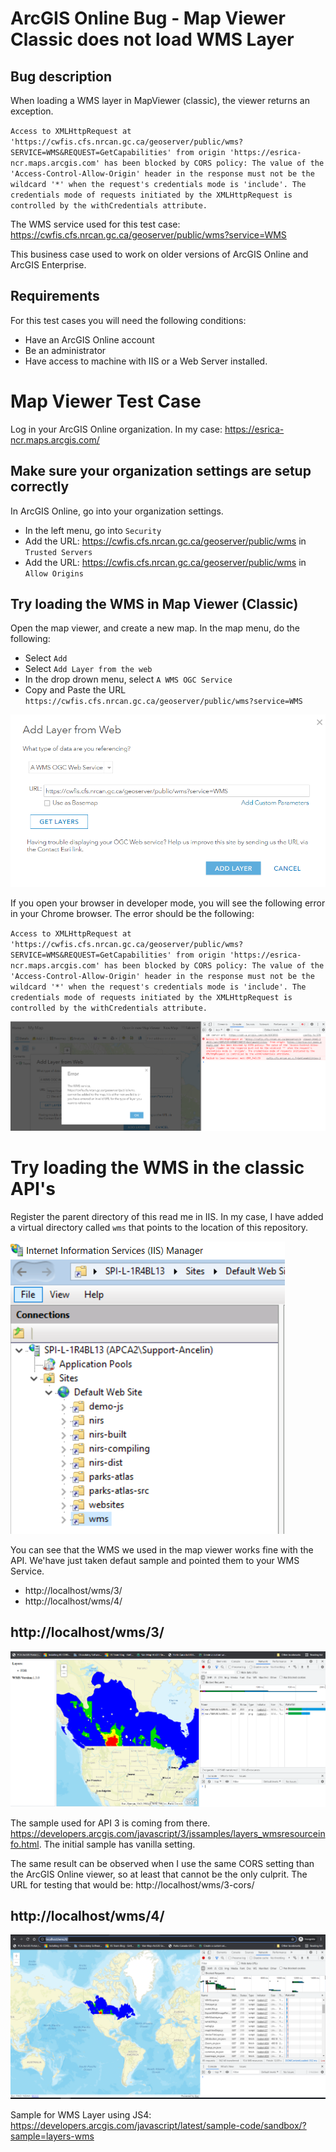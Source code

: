 # ArcGIS Online Bug - Map Viewer Classic does not load WMS Layer

## Bug description

When loading a WMS layer in MapViewer (classic), the viewer returns an exception.

`Access to XMLHttpRequest at 'https://cwfis.cfs.nrcan.gc.ca/geoserver/public/wms?SERVICE=WMS&REQUEST=GetCapabilities' from origin 'https://esrica-ncr.maps.arcgis.com' has been blocked by CORS policy: The value of the 'Access-Control-Allow-Origin' header in the response must not be the wildcard '*' when the request's credentials mode is 'include'. The credentials mode of requests initiated by the XMLHttpRequest is controlled by the withCredentials attribute.`

The WMS service used for this test case: https://cwfis.cfs.nrcan.gc.ca/geoserver/public/wms?service=WMS

This business case used to work on older versions of ArcGIS Online and ArcGIS Enterprise.

## Requirements

For this test cases you will need the following conditions:

 * Have an ArcGIS Online account
 * Be an administrator
 * Have access to  machine with IIS or a Web Server installed.

# Map Viewer Test Case

Log in your ArcGIS Online organization. In my case: https://esrica-ncr.maps.arcgis.com/

## Make sure your organization settings are setup correctly

In ArcGIS Online, go into your organization settings.
 * In the left menu, go into `Security`
 * Add the URL: https://cwfis.cfs.nrcan.gc.ca/geoserver/public/wms in `Trusted Servers`
 * Add the URL: https://cwfis.cfs.nrcan.gc.ca/geoserver/public/wms in `Allow Origins`


 ## Try loading the WMS in Map Viewer (Classic)

 Open the map viewer, and create a new map. In the map menu, do the following:

  * Select `Add`
  * Select `Add Layer from the web`
  * In the drop drown menu, select `A WMS OGC Service`
  * Copy and Paste the URL `https://cwfis.cfs.nrcan.gc.ca/geoserver/public/wms?service=WMS`

  ![Add WMS Service](images%2Fadd-wms.PNG) 

If you open your browser in developer mode, you will see the following error in your Chrome browser. The error should be the following:

`Access to XMLHttpRequest at 'https://cwfis.cfs.nrcan.gc.ca/geoserver/public/wms?SERVICE=WMS&REQUEST=GetCapabilities' from origin 'https://esrica-ncr.maps.arcgis.com' has been blocked by CORS policy: The value of the 'Access-Control-Allow-Origin' header in the response must not be the wildcard '*' when the request's credentials mode is 'include'. The credentials mode of requests initiated by the XMLHttpRequest is controlled by the withCredentials attribute.`

![Add WMS Error](images%2Fwms-error.PNG) 


# Try loading the WMS in the classic API's

Register the parent directory of this read me in IIS. In my case, I have added a virtual directory called `wms` that points to the location of this repository.

![Add WMSA Service](images%2Fiis-wms.PNG) 


You can see that the WMS we used in the map viewer works fine with the API. We'have just taken defaut sample and pointed them to your WMS Service.

 * http://localhost/wms/3/
 * http://localhost/wms/4/ 


## http://localhost/wms/3/

![WMS Service JS3](images%2Fsample-js3.PNG) 

The sample used for API 3 is coming from there. https://developers.arcgis.com/javascript/3/jssamples/layers_wmsresourceinfo.html. The initial sample has vanilla setting.

The same result can be observed when I use the same CORS setting than the ArcGIS Online viewer, so at least that cannot be the only culprit. The URL for testing that would be: http://localhost/wms/3-cors/

## http://localhost/wms/4/

![WMS Service JS4](images%2Fsample-js4.PNG) 

Sample for WMS Layer using JS4: https://developers.arcgis.com/javascript/latest/sample-code/sandbox/?sample=layers-wms 









